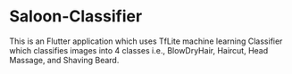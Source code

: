 
# Saloon-Classifier

This is an Flutter application which uses TfLite machine learning Classifier which classifies images into 4 classes i.e., BlowDryHair, Haircut, Head Massage, and Shaving Beard.




